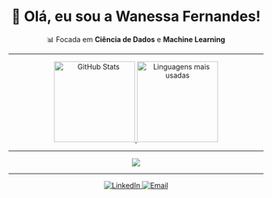 <h1 align="center">👋 Olá, eu sou a Wanessa Fernandes!</h1>

<p align="center">
  📊 Focada em <strong>Ciência de Dados</strong> e <strong>Machine Learning</strong>
</p>

---

<div align="center">
  <a href="https://github.com/wanessasfernandes">
    <img height="160em" src="https://github-readme-stats.vercel.app/api?username=wanessasfernandes&show_icons=true&title_color=FFFFFF&text_color=FFFFFF&icon_color=FFFFFF&bg_color=0D1017&hide_border=true" alt="GitHub Stats">
    <img height="160em" src="https://github-readme-stats.vercel.app/api/top-langs/?username=wanessasfernandes&layout=compact&show_icons=true&title_color=FFFFFF&text_color=FFFFFF&icon_color=FFFFFF&bg_color=0D1017&hide_border=true" alt="Linguagens mais usadas">
  </a>
</div>

---

<p align="center">
  <img src="https://skillicons.dev/icons?i=python,javascript,html,css,react,git,sql,powerbi" />
</p>

---

<p align="center">
  <a href="https://www.linkedin.com/in/wanessa-fernandes-04600b258">
    <img src="https://img.shields.io/badge/LinkedIn-Wanessa%20Fernandes-0077B5?style=for-the-badge&logo=linkedin" alt="LinkedIn">
  </a>
  <a href="mailto:wanessadesouzafernandesvr@gmail.com">
    <img src="https://img.shields.io/badge/Email-wanessadesouzafernandesvr%40gmail.com-D14836?style=for-the-badge&logo=gmail" alt="Email">
  </a>
</p>
